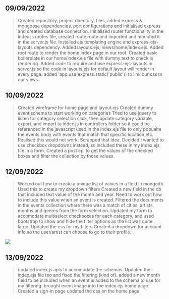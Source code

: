 ## 09/09/2022
> Created repository, project directory, files, added express & mongoose dependencies, port configurations and initialised express and created database connection.
> Initialised router functionality in the index.js routes file, created route route and imported and mounted it in the server.js file.
> Installed ejs templating engine and express-ejs-layouts dependency.
> Added layouts.ejs, views/home/index.ejs.
> Added root route to render the home.index page in our root.
> Created basic boilerplate in our home/index.ejs file with dummy text to check is rendering.
> Added code to require and use express-ejs-layouts in server.js so the code in layouts.ejs for default layout will render in every page. added 'app.use(express.static('public')) to link our css to our views.

## 10/09/2022
> Created wireframe for home page and layout.ejs 
> Created dummy event schema to start working on categories
> Tried to use jquery to listen for category selection click, then update category variable, export, and import to index.js in controllers folder so it could be referenced in the javascript used in the index.ejs file to only popualte the events body with events that match that specific location etc. Realised this would not work. Scrapped that idea.
> Decided I wanted to use checkbox dropdowns instead, so included these in my index.ejs file in a form. Created a post api to get the values of the checked boxes and filter the collection by those values.

## 12/09/2022
> Worked out how to create a unique list of values in a field in mongodb
> Used this to create my dropdown filters
> Created a new field in the db that included text value of the month and year. Need to work out how to include this value when an event is created.
> Filtered the documents in the events collection where there was a match of cities, artists, months and genres from the form selection.
> Updated my form to accomodate multiselect checkboxes for each category, and used bootstrap to show and hide the filter options as the list was quite large.
> Updated the css for my filters
> Created a dropdown for account info so the user/artist can choose to go to their profile.

<img src="public\image\project02-img1.PNG">

## 13/09/2022
> updated index.js apis to accomodate the schemas. Updated the index.ejs file too and fixed the filtering (kind of).
> added a new month field to be included when an event is added to the schema to use for my filtering.
> brought event image into the index.ejs home page.
> Created a sign-in page
> updated the css on the home page